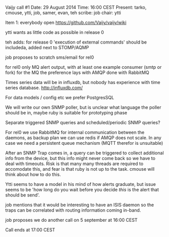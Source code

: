 Vaijy call #1
Date: 29 August 2014
Time: 16:00 CEST
Present: tarko, cmouse, ytti, job, samer, evan, teh
scribe: job
chair: ytti

Item 1: everybody open https://github.com/Vaijy/vaijy/wiki

ytti wants as little code as possible in release 0

teh adds: for release 0 'execution of external commands' should be includeda, added next to STOMP/AQMP

job proposes to scratch sms/email for rel0

for rel0 only MQ alert output, with at least one example consumer (smtp or fork)
for the MQ the preference lays with AMQP done with RabbitMQ

Times series data will be in influxdb, but nobody has experience with time
series database. http://influxdb.com/

For data models / config etc we prefer PostgresSQL

We will write our own SNMP poller, but is unclear what language the poller
should be in, maybe ruby is suitable for prototyping phase 

Separate triggered SNMP queries and scheduled/periodic SNMP queries?

For rel0 we use RabbitMQ for internal communication between the daemons, as 
backup plan we can use redis if AMQP does not scale. In any case we need a
persistent queue mechanism (MQTT therefor is unsuitable)

After an SNMP Trap comes in, a query can be triggered to collect additional
info from the device, but this info might never come back so we have to deal
with timeouts. Risk is that many many threads are required to accomodate this,
and fear is that ruby is not up to the task. cmouse will think about how to do
this.

Ytti seems to have a model in his mind of how alerts graduate, but issue seems to be
'how long do you wait before you decide _this_ is the alert that should be send'. 

job mentions that it would be interesting to have an ISIS daemon so the traps can 
be correlated with routing information coming in-band.

job proposes we do another call on 5 september at 16:00 CEST

Call ends at 17:00 CEST

